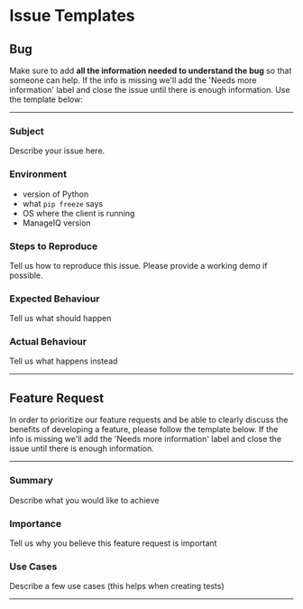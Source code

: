 # Issue Templates

## Bug

Make sure to add **all the information needed to understand the bug** so that
someone can help. If the info is missing we'll add the 'Needs more information'
label and close the issue until there is enough information. Use the template
below:

---------------------

### Subject

Describe your issue here.

### Environment

* version of Python
* what `pip freeze` says
* OS where the client is running
* ManageIQ version

### Steps to Reproduce

Tell us how to reproduce this issue. Please provide a working demo if possible.

### Expected Behaviour

Tell us what should happen

### Actual Behaviour

Tell us what happens instead

---------------------

## Feature Request

In order to prioritize our feature requests and be able to clearly discuss the
benefits of developing a feature, please follow the template below. If the info
is missing we'll add the 'Needs more information' label and close the issue
until there is enough information.

---------------------

### Summary

Describe what you would like to achieve

### Importance

Tell us why you believe this feature request is important

### Use Cases

Describe a few use cases (this helps when creating tests)

---------------------
